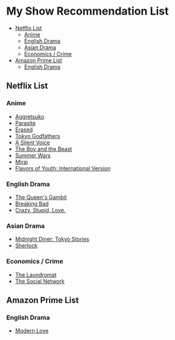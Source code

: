 # My Show Recommendation List

<!-- omit in toc -->
<!-- markdownlint-disable MD007 -->
* [Netflix List](#netflix-list)
  * [Anime](#anime)
  * [English Drama](#english-drama)
  * [Asian Drama](#asian-drama)
  * [Economics / Crime](#economics--crime)
* [Amazon Prime List](#amazon-prime-list)
  * [English Drama](#english-drama-1)
<!-- markdownlint-enable MD007 -->

## Netflix List

### Anime
  * [Aggretsuko](https://www.netflix.com/title/80198505)
  * [Parasite](https://www.netflix.com/title/81221938)
  * [Erased](https://www.netflix.com/title/80114225)
  * [Tokyo Godfathers](https://www.netflix.com/title/60034521)
  * [A Silent Voice](https://www.netflix.com/title/80223226)
  * [The Boy and the Beast](https://www.netflix.com/title/80063800)
  * [Summer Wars](https://www.netflix.com/title/70134425)
  * [Mirai](https://www.netflix.com/title/81004268)
  * [Flavors of Youth: International Version](https://www.netflix.com/title/80234491)

### English Drama
  * [The Queen's Gambit](https://www.netflix.com/title/80234304)
  * [Breaking Bad](https://www.netflix.com/title/70143836)
  * [Crazy, Stupid, Love.](https://www.netflix.com/title/70167068)

### Asian Drama
  * [Midnight Diner: Tokyo Stories](https://www.netflix.com/title/80113037)
  * [Sherlock](https://www.netflix.com/title/70202589)

### Economics / Crime
  * [The Laundromat](https://www.netflix.com/title/80994011)
  * [The Social Network](https://www.netflix.com/title/70132721)

## Amazon Prime List

### English Drama
  * [Modern Love](https://www.amazon.com/dp/B0875YB37B)
